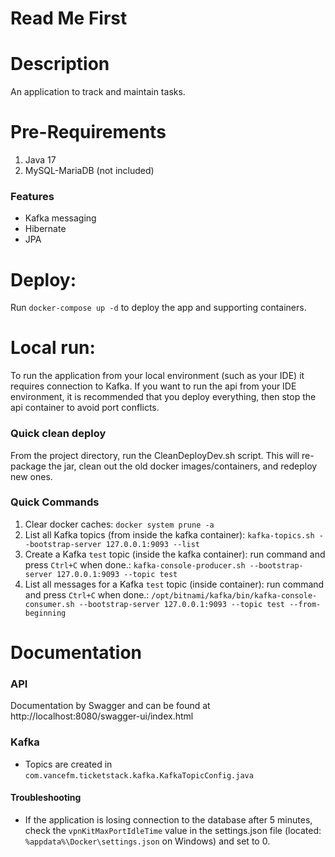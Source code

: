 # Read Me First

# Description
An application to track and maintain tasks.

# Pre-Requirements
1. Java 17
2. MySQL-MariaDB (not included)

### Features
* Kafka messaging
* Hibernate
* JPA

# Deploy:
Run `docker-compose up -d` to deploy the app and supporting containers.

# Local run:
To run the application from your local environment (such as your IDE) it requires connection to Kafka. If you want to run the api from your IDE environment, it is recommended that you deploy everything, then stop the api container to avoid port conflicts.

### Quick clean deploy ###
From the project directory, run the CleanDeployDev.sh script. This will re-package the jar, clean out the old docker images/containers, and redeploy new ones.

### Quick Commands ###
1. Clear docker caches: `docker system prune -a`
2. List all Kafka topics (from inside the kafka container): `kafka-topics.sh --bootstrap-server 127.0.0.1:9093 --list`
4. Create a Kafka `test` topic (inside the kafka container): run command and press `Ctrl+C` when done.: `kafka-console-producer.sh --bootstrap-server 127.0.0.1:9093 --topic test`
5. List all messages for a Kafka `test` topic (inside container): run command and press `Ctrl+C` when done.: `/opt/bitnami/kafka/bin/kafka-console-consumer.sh --bootstrap-server 127.0.0.1:9093 --topic test --from-beginning`

# Documentation
### API 
Documentation by Swagger and can be found at http://localhost:8080/swagger-ui/index.html

### Kafka
* Topics are created in `com.vancefm.ticketstack.kafka.KafkaTopicConfig.java`

#### Troubleshooting
- If the application is losing connection to the database after 5 minutes, check the `vpnKitMaxPortIdleTime` value in the settings.json file (located: `%appdata%\Docker\settings.json` on Windows) and set to 0.